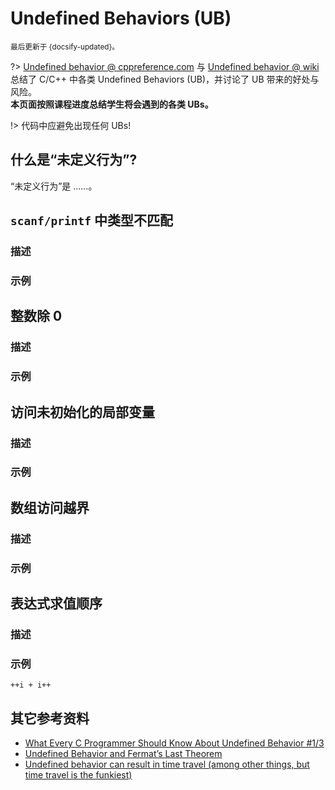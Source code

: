 # Undefined Behaviors (UB)

<small>最后更新于 {docsify-updated}。</small>

?> [Undefined behavior @ cppreference.com](https://en.cppreference.com/w/cpp/language/ub) 与 [Undefined behavior @ wiki](https://en.wikipedia.org/wiki/Undefined_behavior)
总结了 C/C++ 中各类 Undefined Behaviors (UB)，并讨论了 UB 带来的好处与风险。</br>
**本页面按照课程进度总结学生将会遇到的各类 UBs。**

!> 代码中应避免出现任何 UBs!

## 什么是“未定义行为”?

“未定义行为”是 ……。

## `scanf/printf` 中类型不匹配
### 描述
### 示例

## 整数除 0
### 描述
### 示例

## 访问未初始化的局部变量
### 描述
### 示例

## 数组访问越界
### 描述
### 示例

## 表达式求值顺序
### 描述
### 示例

`++i + i++`

## 其它参考资料
- [What Every C Programmer Should Know About Undefined Behavior #1/3](https://blog.llvm.org/2011/05/what-every-c-programmer-should-know.html)
- [Undefined Behavior and Fermat’s Last Theorem](https://web.archive.org/web/20201108094235/https://kukuruku.co/post/undefined-behavior-and-fermats-last-theorem/)
- [Undefined behavior can result in time travel (among other things, but time travel is the funkiest)](https://devblogs.microsoft.com/oldnewthing/20140627-00/?p=633)